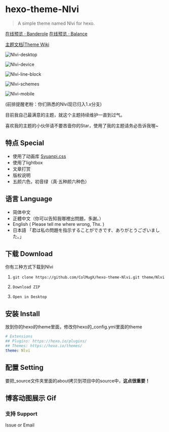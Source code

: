 # hexo-theme-Nlvi

> A simple theme named Nlvi for hexo.

[在线预览 · Banderole](https://colmugx.github.io/banderole/)
[在线预览 · Balance](https://colmugx.github.io/balance/)

[主题文档|Theme Wiki](https://github.com/ColMugX/hexo-theme-Nlvi/wiki)

![Nlvi-desktop](https://github.com/ColMugX/GitBed/raw/master/blog/nlvi/desktop.png)

![Nlvi-device](https://github.com/ColMugX/GitBed/raw/master/blog/nlvi/devices.png)

![Nlvi-line-block](https://github.com/ColMugX/GitBed/raw/master/blog/nlvi/line-block.png)

![Nlvi-schemes](https://github.com/ColMugX/GitBed/raw/master/blog/nlvi/schemes.png)

![Nlvi-mobile](https://github.com/ColMugX/GitBed/raw/master/blog/nlvi/mobile.png)

(前排提醒老粉：你们熟悉的Nlvi现已归入1.x分支)

目前我自己最满意的主题，就这个主题持续维护一直到过气。

喜欢我的主题的小伙伴请不要吝啬你的Star，使用了我的主题请务必告诉我喔~

## 特点 Special

- 使用了动画库 [Syuanpi.css](https://colmugx.github.io/Syuanpi.css)
- 使用了lightbox
- 文章打赏
- 版权说明
- 五颜六色，初音绿（真·五种颜六种色）

## 语言 Language

- 简体中文
- 正體中文（你可以告知我哪裡出問題，多謝。）
- English ( Please tell me where wrong, Thx. )
- 日本語 「君は私の問題を指示することができです、ありがとうございました。」

## 下载 Download

你有三种方式下载到Nlvi

1. `git clone https://github.com/ColMugX/hexo-theme-Nlvi.git theme/Nlvi`

2.  `Download ZIP`

3.  `Open in Desktop`

## 安装 Install

放到你的hexo的theme里面，修改你hexo的_config.yml里面的theme

```yaml
# Extensions
## Plugins: https://hexo.io/plugins/
## Themes: https://hexo.io/themes/
theme: Nlvi
```

## 配置 Setting

要把_source文件夹里面的about拷贝到项目中的source中，**这点很重要！**


## 博客动图展示 Gif

### 支持 Support

Issue or Email

